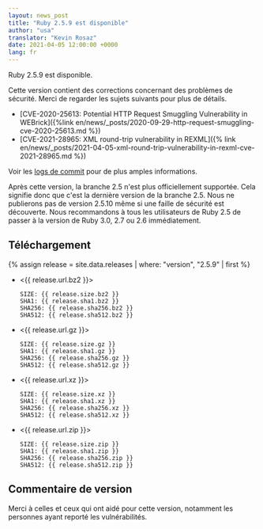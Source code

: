 ```yaml
---
layout: news_post
title: "Ruby 2.5.9 est disponible"
author: "usa"
translator: "Kevin Rosaz"
date: 2021-04-05 12:00:00 +0000
lang: fr
---
```


Ruby 2.5.9 est disponible.

Cette version contient des corrections concernant des problèmes de sécurité.
Merci de regarder les sujets suivants pour plus de détails.

- [CVE-2020-25613: Potential HTTP Request Smuggling Vulnerability in WEBrick]({%link en/news/_posts/2020-09-29-http-request-smuggling-cve-2020-25613.md %})
- [CVE-2021-28965: XML round-trip vulnerability in REXML]({% link en/news/_posts/2021-04-05-xml-round-trip-vulnerability-in-rexml-cve-2021-28965.md %})

Voir les [logs de commit](https://github.com/ruby/ruby/compare/v2_5_8...v2_5_9) pour de plus amples informations.

Après cette version, la branche 2.5 n'est plus officiellement supportée. Cela signifie donc que c'est la dernière version de la branche 2.5.
Nous ne publierons pas de version 2.5.10 même si une faille de sécurité est découverte.
Nous recommandons à tous les utilisateurs de Ruby 2.5 de passer à la version de Ruby 3.0, 2.7 ou 2.6 immédiatement.

## Téléchargement

{% assign release = site.data.releases | where: "version", "2.5.9" | first %}

- <{{ release.url.bz2 }}>

      SIZE: {{ release.size.bz2 }}
      SHA1: {{ release.sha1.bz2 }}
      SHA256: {{ release.sha256.bz2 }}
      SHA512: {{ release.sha512.bz2 }}

- <{{ release.url.gz }}>

      SIZE: {{ release.size.gz }}
      SHA1: {{ release.sha1.gz }}
      SHA256: {{ release.sha256.gz }}
      SHA512: {{ release.sha512.gz }}

- <{{ release.url.xz }}>

      SIZE: {{ release.size.xz }}
      SHA1: {{ release.sha1.xz }}
      SHA256: {{ release.sha256.xz }}
      SHA512: {{ release.sha512.xz }}

- <{{ release.url.zip }}>

      SIZE: {{ release.size.zip }}
      SHA1: {{ release.sha1.zip }}
      SHA256: {{ release.sha256.zip }}
      SHA512: {{ release.sha512.zip }}

## Commentaire de version

Merci à celles et ceux qui ont aidé pour cette version, notamment les personnes ayant reporté les vulnérabilités.
